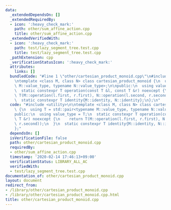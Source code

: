 ```yaml
---
data:
  _extendedDependsOn: []
  _extendedRequiredBy:
  - icon: ':heavy_check_mark:'
    path: other/sum_affine_action.cpp
    title: other/sum_affine_action.cpp
  _extendedVerifiedWith:
  - icon: ':heavy_check_mark:'
    path: test/lazy_segment_tree.test.cpp
    title: test/lazy_segment_tree.test.cpp
  _pathExtension: cpp
  _verificationStatusIcon: ':heavy_check_mark:'
  attributes:
    links: []
  bundledCode: "#line 1 \"other/cartesian_product_monoid.cpp\"\n#include <utility>\n\
    \ntemplate <class M, class N> class cartesian_product_monoid {\n  using T = std::pair<typename\
    \ M::value_type, typename N::value_type>;\n\npublic:\n  using value_type = T;\n\
    \  static constexpr T operation(const T &l, const T &r) noexcept {\n    return\
    \ T(M::operation(l.first, r.first), N::operation(l.second, r.second));\n  }\n\
    \  static constexpr T identity{M::identity, N::identity};\n};\n"
  code: "#include <utility>\n\ntemplate <class M, class N> class cartesian_product_monoid\
    \ {\n  using T = std::pair<typename M::value_type, typename N::value_type>;\n\n\
    public:\n  using value_type = T;\n  static constexpr T operation(const T &l, const\
    \ T &r) noexcept {\n    return T(M::operation(l.first, r.first), N::operation(l.second,\
    \ r.second));\n  }\n  static constexpr T identity{M::identity, N::identity};\n\
    };"
  dependsOn: []
  isVerificationFile: false
  path: other/cartesian_product_monoid.cpp
  requiredBy:
  - other/sum_affine_action.cpp
  timestamp: '2020-02-14 17:46:13+09:00'
  verificationStatus: LIBRARY_ALL_AC
  verifiedWith:
  - test/lazy_segment_tree.test.cpp
documentation_of: other/cartesian_product_monoid.cpp
layout: document
redirect_from:
- /library/other/cartesian_product_monoid.cpp
- /library/other/cartesian_product_monoid.cpp.html
title: other/cartesian_product_monoid.cpp
---
```

